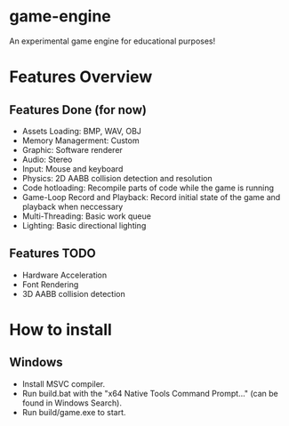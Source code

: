 # game-engine
An experimental game engine for educational purposes!

# Features Overview
## Features Done (for now)
- Assets Loading: BMP, WAV, OBJ
- Memory Managerment: Custom
- Graphic: Software renderer
- Audio: Stereo
- Input: Mouse and keyboard
- Physics: 2D AABB collision detection and resolution
- Code hotloading: Recompile parts of code while the game is running
- Game-Loop Record and Playback: Record initial state of the game and playback when neccessary
- Multi-Threading: Basic work queue
- Lighting: Basic directional lighting

## Features TODO
- Hardware Acceleration
- Font Rendering
- 3D AABB collision detection

# How to install
## Windows
- Install MSVC compiler.
- Run build.bat with the "x64 Native Tools Command Prompt..." (can be found in Windows Search).
- Run build/game.exe to start.